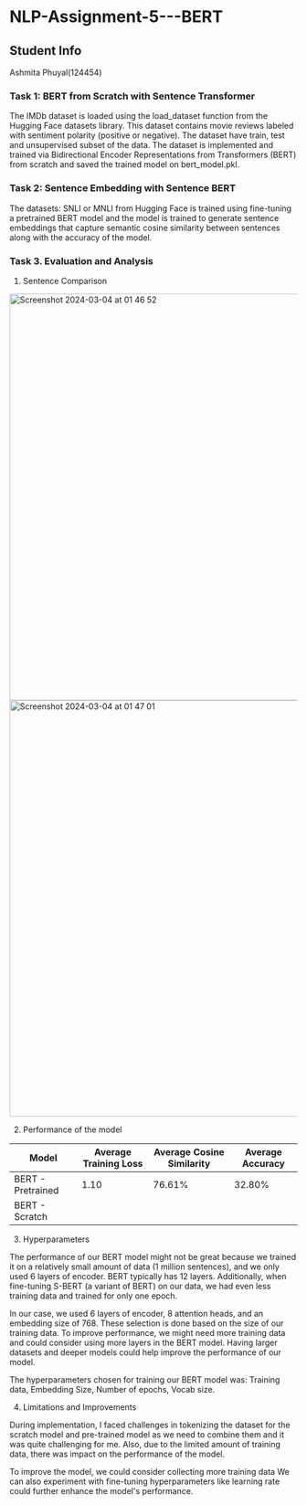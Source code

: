 # NLP-Assignment-5---BERT

## Student Info

Ashmita Phuyal(124454)

### Task 1: BERT from Scratch with Sentence Transformer <br>

The IMDb dataset is loaded using the load_dataset function from the Hugging Face datasets library. This dataset contains movie reviews labeled with sentiment polarity (positive or negative). The dataset have train, test and unsupervised subset of the data. The dataset is implemented and trained via Bidirectional Encoder Representations from Transformers (BERT) from scratch and saved the trained model on bert_model.pkl.

### Task 2: Sentence Embedding with Sentence BERT <br>

The datasets: SNLI or MNLI from Hugging Face is trained using fine-tuning a pretrained BERT model and the model is trained to generate sentence embeddings that capture semantic cosine similarity between sentences along with the accuracy of the model.

### Task 3. Evaluation and Analysis<br>

1. Sentence Comparison<br>


<img width="712" alt="Screenshot 2024-03-04 at 01 46 52" src="https://github.com/ashmita-5/NLP-Assignment-5---BERT/assets/32629216/568c6b5d-9cdd-4a53-86ab-45d439ce5d3d">



<img width="729" alt="Screenshot 2024-03-04 at 01 47 01" src="https://github.com/ashmita-5/NLP-Assignment-5---BERT/assets/32629216/f54e812e-153d-4b88-9e10-074d26438e14">

2. Performance of the model

| Model | Average Training Loss | Average Cosine Similarity | Average Accuracy |
| --- | --- | --- | --- | 
| BERT - Pretrained | 1.10 | 76.61% | 32.80%
| BERT - Scratch | 

3. Hyperparameters

The performance of our BERT model might not be great because we trained it on a relatively small amount of data (1 million sentences), and we only used 6 layers of encoder. BERT typically has 12 layers. Additionally, when fine-tuning S-BERT (a variant of BERT) on our data, we had even less training data and trained for only one epoch. 

In our case, we used 6 layers of encoder, 8 attention heads, and an embedding size of 768. These selection is done based on the size of our training data. To improve performance, we might need more training data and could consider using more layers in the BERT model. Having larger datasets and deeper models could help improve the performance of our model.

The hyperparameters chosen for training our BERT model was: Training data, Embedding Size, Number of epochs, Vocab size.

4. Limitations and Improvements

During implementation, I faced challenges in tokenizing the dataset for the scratch model and pre-trained model as we need to combine them and it was quite challenging for me. Also, due to the limited amount of training data, there was impact on the performance of the model.

To improve the model, we could consider collecting more training data  We can also experiment with fine-tuning hyperparameters like learning rate could further enhance the model's performance.
